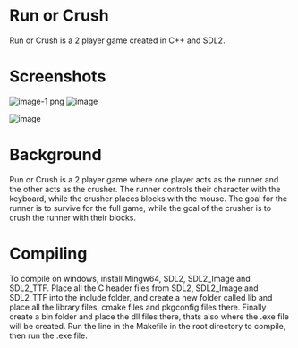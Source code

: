 # Run or Crush
Run or Crush is a 2 player game created in C++ and SDL2. 

# Screenshots
![image-1 png](https://github.com/abbas-PM/Run-or-Crush/assets/116516812/662be4d2-d101-480c-9655-aa42f212a72a) ![image](https://github.com/abbas-PM/Run-or-Crush/assets/116516812/9409108b-843b-4214-ad70-a34df0110ec7)



![image](https://github.com/abbas-PM/Run-or-Crush/assets/116516812/38411f3e-c3b7-43e1-8903-5aacd12470df)

# Background
Run or Crush is a 2 player game where one player acts as the runner and the other acts as the crusher. The runner controls their
character with the keyboard, while the crusher places blocks with the mouse. The goal for the runner is to survive for the full game, 
while the goal of the crusher is to crush the runner with their blocks.

# Compiling
To compile on windows, install Mingw64, SDL2, SDL2_Image and SDL2_TTF. Place all the C header files from SDL2, SDL2_Image and SDL2_TTF into the include folder, 
and create a new folder called lib and place all the library files, cmake files and pkgconfig files there. Finally create a bin folder and place the dll files
there, thats also where the .exe file will be created. Run the line in the Makefile in the root directory to compile, then run the .exe file.






